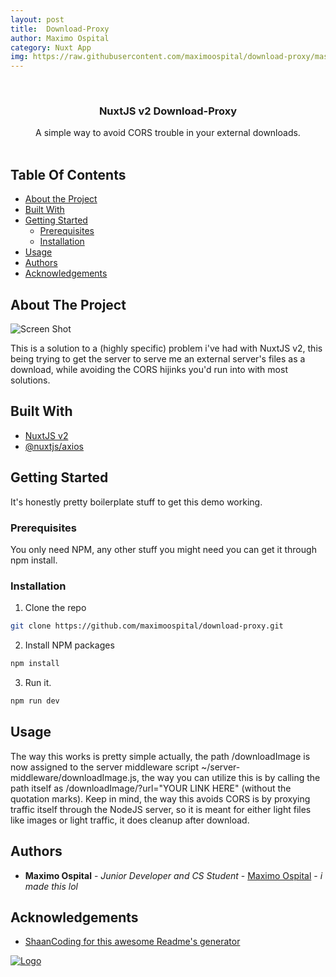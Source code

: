 ```yaml
---
layout: post
title:  Download-Proxy
author: Maximo Ospital
category: Nuxt App
img: https://raw.githubusercontent.com/maximoospital/download-proxy/master/images/screenshot.png
---
```


<br/>
<p align="center">
  <h3 align="center">NuxtJS v2 Download-Proxy</h3>

  <p align="center">
    A simple way to avoid CORS trouble in your external downloads.
    <br/>
    <br/>
  </p>
</p>

## Table Of Contents

* [About the Project](#about-the-project)
* [Built With](#built-with)
* [Getting Started](#getting-started)
  * [Prerequisites](#prerequisites)
  * [Installation](#installation)
* [Usage](#usage)
* [Authors](#authors)
* [Acknowledgements](#acknowledgements)

## About The Project

![Screen Shot](images/screenshot.png)

This is a solution to a (highly specific) problem i've had with NuxtJS v2, this being trying to get the server to serve me an external server's files as a download, while avoiding the CORS hijinks you'd run into with most solutions.

## Built With



* [NuxtJS v2](https://v2.nuxt.com/)
* [@nuxtjs/axios](https://axios.nuxtjs.org/)

## Getting Started

It's honestly pretty boilerplate stuff to get this demo working.

### Prerequisites

You only need NPM, any other stuff you might need you can get it through npm install.

### Installation

1. Clone the repo

```sh
git clone https://github.com/maximoospital/download-proxy.git
```

2. Install NPM packages

```sh
npm install
```

3. Run it. 

```sh
npm run dev
```

## Usage

The way this works is pretty simple actually, the path /downloadImage is now assigned to the server middleware script ~/server-middleware/downloadImage.js, the way you can utilize this is by calling the path itself as /downloadImage/?url="YOUR LINK HERE" (without the 
quotation marks). Keep in mind, the way this avoids CORS is by proxying traffic itself through the NodeJS server, so it is meant for either light files like images or light traffic, it does cleanup after download.

## Authors

* **Maximo Ospital** - *Junior Developer and CS Student* - [Maximo Ospital](https://github.com/maximoospital/) - *i made this lol*

## Acknowledgements

* [ShaanCoding for this awesome Readme's generator](https://github.com/ShaanCoding/)

[![Logo](https://i.imgur.com/XlF4lM5.png)](https://github.com/maximoospital) 

